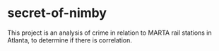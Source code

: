# secret-of-nimby
This project is an analysis of crime in relation to MARTA rail stations in Atlanta, to determine if there is correlation.
